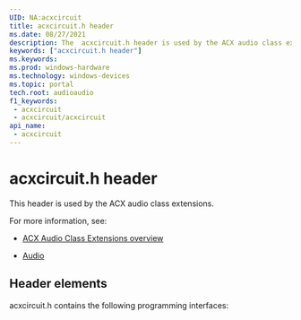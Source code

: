 ```yaml
---
UID: NA:acxcircuit
title: acxcircuit.h header
ms.date: 08/27/2021
description: The  acxcircuit.h header is used by the ACX audio class extensions.
keywords: ["acxcircuit.h header"]
ms.keywords: 
ms.prod: windows-hardware
ms.technology: windows-devices
ms.topic: portal
tech.root: audioaudio
f1_keywords:
 - acxcircuit
 - acxcircuit/acxcircuit
api_name:
 - acxcircuit
---
```


# acxcircuit.h header

This header is used by the ACX audio class extensions.

For more information, see:

- [ACX Audio Class Extensions overview](/windows-hardware/drivers/audio/acx-audio-class-extensions-overview)
 
- [Audio](../_audio/index.md)

## Header elements

acxcircuit.h contains the following programming interfaces:

